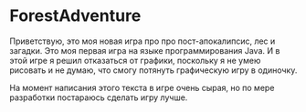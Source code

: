 # ForestAdventure

Приветствую, это моя новая игра про про пост-апокалипсис, лес и загадки. Это моя первая игра на языке программирования Java. И в этой игре я решил отказаться от графики, поскольку я не умею рисовать и не думаю, что смогу потянуть графическую игру в одиночку.

На момент написания этого текста в игре очень сырая, но по мере разработки постараюсь сделать игру лучше.
